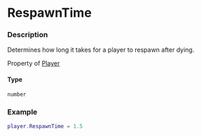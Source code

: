 # RespawnTime
### Description
Determines how long it takes for a player to respawn after dying.

Property of [Player](/classes/Player/)

#### Type
`number`

### Example
```lua
player.RespawnTime = 1.5
```
